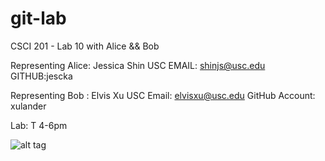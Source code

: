 git-lab
=======

CSCI 201 - Lab 10 with Alice &amp;&amp; Bob

Representing Alice: Jessica Shin
USC EMAIL: shinjs@usc.edu 
GITHUB:jescka

Representing Bob : Elvis Xu 
USC Email: elvisxu@usc.edu 
GitHub Account: xulander

Lab: T 4-6pm

![alt tag](http://octodex.github.com/images/foundingfather_v2.png)